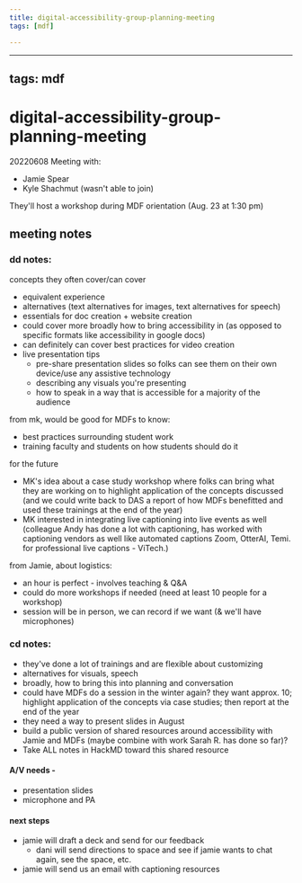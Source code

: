 ```yaml
---
title: digital-accessibility-group-planning-meeting
tags: [mdf]

---
```


---
tags: mdf
---

# digital-accessibility-group-planning-meeting

20220608 Meeting with:
- Jamie Spear
- Kyle Shachmut (wasn't able to join)

They'll host a workshop during MDF orientation (Aug. 23 at 1:30 pm)


## meeting notes

### dd notes:

concepts they often cover/can cover
* equivalent experience
* alternatives (text alternatives for images, text alternatives for speech)
* essentials for doc creation + website creation
* could cover more broadly how to bring accessibility in (as opposed to specific formats like accessibility in google docs)
* can definitely can cover best practices for video creation
* live presentation tips
    * pre-share presentation slides so folks can see them on their own device/use any assistive technology 
    * describing any visuals you're presenting
    * how to speak in a way that is accessible for a majority of the audience

from mk, would be good for MDFs to know:
* best practices surrounding student work
* training faculty and students on how students should do it

for the future
* MK's idea about a case study workshop where folks can bring what they are working on to highlight application of the concepts discussed (and we could write back to DAS a report of how MDFs benefitted and used these trainings at the end of the year)
* MK interested in integrating live captioning into live events as well (colleague Andy has done a lot with captioning, has worked with captioning vendors as well like automated captions Zoom, OtterAI, Temi. for professional live captions - ViTech.)

from Jamie, about logistics: 
* an hour is perfect - involves teaching & Q&A
* could do more workshops if needed (need at least 10 people for a workshop)
* session will be in person, we can record if we want (& we'll have microphones)



### cd notes:
- they've done a lot of trainings and are flexible about customizing
- alternatives for visuals, speech
- broadly, how to bring this into planning and conversation 
- could have MDFs do a session in the winter again? they want approx. 10; highlight application of the concepts via case studies; then report at the end of the year
- they need a way to present slides in August
- build a public version of shared resources around accessibility with Jamie and MDFs (maybe combine with work Sarah R. has done so far)?
- Take ALL notes in HackMD toward this shared resource


#### A/V needs - 
* presentation slides
* microphone and PA


#### next steps
* jamie will draft a deck and send for our feedback
    * dani will send directions to space and see if jamie wants to chat again, see the space, etc.
* jamie will send us an email with captioning resources

